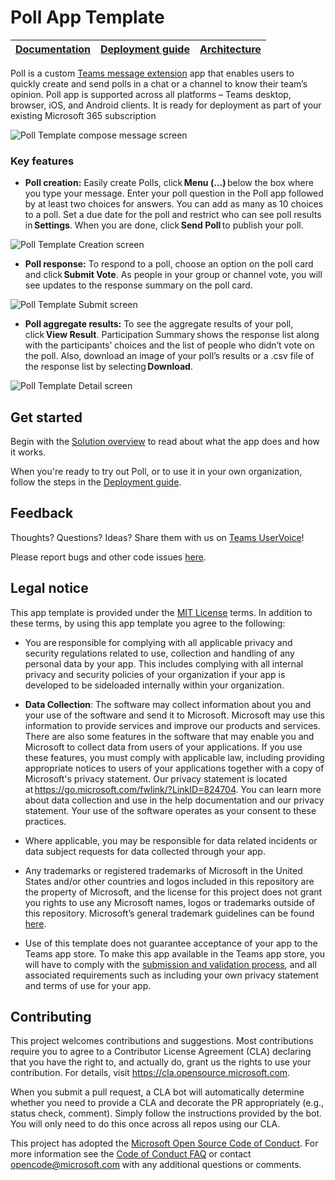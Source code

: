 # Poll App Template


| [Documentation](https://github.com/OfficeDev/microsoft-teams-poll-app/wiki/Home) | [Deployment guide](https://github.com/OfficeDev/microsoft-teams-poll-app/wiki/Deployment-guide) | [Architecture](https://github.com/OfficeDev/microsoft-teams-poll-app/wiki/Solution-overview) |
| ---- | ---- | ---- |

Poll is a custom [Teams message extension](https://docs.microsoft.com/en-us/microsoftteams/platform/messaging-extensions/what-are-messaging-extensions) app that enables users to quickly create and send polls in a chat or a channel to know their team’s opinion. Poll app is supported across all platforms – Teams desktop, browser, iOS, and Android clients. It is ready for deployment as part of your existing Microsoft 365 subscription

![Poll Template compose message screen](https://github.com/OfficeDev/microsoft-teams-poll-app/wiki/images/PollTemplateCompose.gif)

### Key features
* **Poll creation:** Easily create Polls, click **Menu (…)** below the box where you type your message. Enter your poll question in the Poll app followed by at least two choices for answers. You can add as many as 10 choices to a poll. Set a due date for the poll and restrict who can see poll results in **Settings**. When you are done, click **Send Poll** to publish your poll. 

![Poll Template Creation screen](https://github.com/OfficeDev/microsoft-teams-poll-app/wiki/images/PollTemplateCreation.png)

* **Poll response:** To respond to a poll, choose an option on the poll card and click **Submit Vote**. As people in your group or channel vote, you will see updates to the response summary on the poll card.

![Poll Template Submit screen](https://github.com/OfficeDev/microsoft-teams-poll-app/wiki/images/PollTemplateSubmit.png)

* **Poll aggregate results:** To see the aggregate results of your poll, click **View Result**. Participation Summary shows the response list along with the participants’ choices and the list of people who didn’t vote on the poll. Also, download an image of your poll’s results or a .csv file of the response list by selecting **Download**.

![Poll Template Detail screen](https://github.com/OfficeDev/microsoft-teams-poll-app/wiki/images/PollTemplateDetail.png)

## Get started

Begin with the [Solution overview](https://github.com/OfficeDev/microsoft-teams-poll-app/wiki/Solution-overview) to read about what the app does and how it works.

When you're ready to try out Poll, or to use it in your own organization, follow the steps in the [Deployment guide](https://github.com/OfficeDev/microsoft-teams-poll-app/wiki/Deployment-guide).

## Feedback

Thoughts? Questions? Ideas? Share them with us on [Teams UserVoice](https://microsoftteams.uservoice.com/forums/555103-public)!

Please report bugs and other code issues [here](https://github.com/OfficeDev/microsoft-teams-poll-app/issues/new).

## Legal notice

This app template is provided under the [MIT License](./LICENSE) terms.  In addition to these terms, by using this app template you agree to the following:

- You are responsible for complying with all applicable privacy and security regulations related to use, collection and handling of any personal data by your app. This includes complying with all internal privacy and security policies of your organization if your app is developed to be sideloaded internally within your organization.

- **Data Collection**: The software may collect information about you and your use of the software and send it to Microsoft. Microsoft may use this information to provide services and improve our products and services. There are also some features in the software that may enable you and Microsoft to collect data from users of your applications. If you use these features, you must comply with applicable law, including providing appropriate notices to users of your applications together with a copy of Microsoft's privacy statement. Our privacy statement is located at https://go.microsoft.com/fwlink/?LinkID=824704. You can learn more about data collection and use in the help documentation and our privacy statement. Your use of the software operates as your consent to these practices.

- Where applicable, you may be responsible for data related incidents or data subject requests for data collected through your app.

- Any trademarks or registered trademarks of Microsoft in the United States and/or other countries and logos included in this repository are the property of Microsoft, and the license for this project does not grant you rights to use any Microsoft names, logos or trademarks outside of this repository. Microsoft’s general trademark guidelines can be found [here](https://www.microsoft.com/en-us/legal/intellectualproperty/trademarks/usage/general.aspx).

- Use of this template does not guarantee acceptance of your app to the Teams app store. To make this app available in the Teams app store, you will have to comply with the [submission and validation process](https://docs.microsoft.com/en-us/microsoftteams/platform/concepts/deploy-and-publish/appsource/publish), and all associated requirements such as including your own privacy statement and terms of use for your app.

## Contributing

This project welcomes contributions and suggestions. Most contributions require you to agree to a Contributor License Agreement (CLA) declaring that you have the right to, and actually do, grant us the rights to use your contribution. For details, visit https://cla.opensource.microsoft.com.

When you submit a pull request, a CLA bot will automatically determine whether you need to provide a CLA and decorate the PR appropriately (e.g., status check, comment). Simply follow the instructions provided by the bot. You will only need to do this once across all repos using our CLA.

This project has adopted the [Microsoft Open Source Code of Conduct](https://opensource.microsoft.com/codeofconduct/). For more information see the [Code of Conduct FAQ](https://opensource.microsoft.com/codeofconduct/faq/) or contact [opencode@microsoft.com](mailto:opencode@microsoft.com) with any additional questions or comments.
